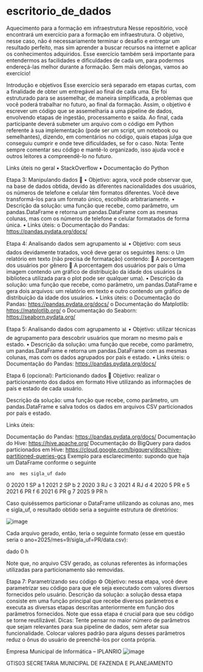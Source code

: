 # escritorio_de_dados

Aquecimento para a formação em infraestrutura
Nesse repositório, você encontrará um exercício para a formação em infraestrutura. O objetivo, nesse caso, não é necessariamente terminar o desafio e entregar um resultado perfeito, mas sim aprender a buscar recursos na internet e aplicar os conhecimentos adquiridos. Esse exercício também será importante para entendermos as facilidades e dificuldades de cada um, para podermos endereçá-las melhor durante a formação.
Sem mais delongas, vamos ao exercício!

Introdução e objetivos
Esse exercício será separado em etapas curtas, com a finalidade de obter um entregável ao final de cada uma. Ele foi estruturado para se assemelhar, de maneira simplificada, a problemas que você poderá trabalhar no futuro, ao final da formação.
Assim, o objetivo é escrever um código que se assemelharia a uma pipeline de dados, envolvendo etapas de ingestão, processamento e saída.
Ao final, cada participante deverá submeter um arquivo com o código em Python referente à sua implementação (pode ser um script, um notebook ou semelhantes), dizendo, em comentários no código, quais etapas julga que conseguiu cumprir e onde teve dificuldades, se for o caso.
Nota: Tente sempre comentar seu código e mantê-lo organizado, isso ajuda você e outros leitores a compreendê-lo no futuro.

Links úteis no geral
•	StackOverflow
•	Documentação do Python

Etapa 3: Manipulando dados 📝
•	Objetivo: agora, você pode observar que, na base de dados obtida, devido às diferentes nacionalidades dos usuários, os números de telefone e celular têm formatos diferentes. Você deve transformá-los para um formato único, escolhido arbitrariamente.
•	Descrição da solução: uma função que recebe, como parâmetro, um pandas.DataFrame e retorna um pandas.DataFrame com as mesmas colunas, mas com os números de telefone e celular formatados de forma única.
•	Links úteis:
o	Documentação do Pandas: https://pandas.pydata.org/docs/

Etapa 4: Analisando dados sem agrupamento 📊
•	Objetivo: com seus dados devidamente tratados, você deve gerar os seguintes itens:
o	Um relatório em texto (não precisa de formatação) contendo:
	A porcentagem dos usuários por gênero
	A porcentagem dos usuários por país
o	Uma imagem contendo um gráfico de distribuição da idade dos usuários (a biblioteca utilizada para o plot pode ser qualquer uma).
•	Descrição da solução: uma função que recebe, como parâmetro, um pandas.DataFrame e gera dois arquivos: um relatório em texto e outro contendo um gráfico de distribuição da idade dos usuários.
•	Links úteis:
o	Documentação do Pandas: https://pandas.pydata.org/docs/
o	Documentação do Matplotlib: https://matplotlib.org/
o	Documentação do Seaborn: https://seaborn.pydata.org/

Etapa 5: Analisando dados com agrupamento 📊
•	Objetivo: utilizar técnicas de agrupamento para descobrir usuários que moram no mesmo país e estado.
•	Descrição da solução: uma função que recebe, como parâmetro, um pandas.DataFrame e retorna um pandas.DataFrame com as mesmas colunas, mas com os dados agrupados por país e estado.
•	Links úteis:
o	Documentação do Pandas: https://pandas.pydata.org/docs/

Etapa 6 (opcional): Particionando dados 🎼
Objetivo: realizar o particionamento dos dados em formato Hive utilizando as informações de país e estado de cada usuário.

Descrição da solução: uma função que recebe, como parâmetro, um pandas.DataFrame e salva todos os dados em arquivos CSV particionados por país e estado.

Links úteis:

Documentação do Pandas: https://pandas.pydata.org/docs/
Documentação do Hive: https://hive.apache.org/
Documentação do BigQuery para dados particionados em Hive: https://cloud.google.com/bigquery/docs/hive-partitioned-queries-gcs
Exemplo para esclarecimento: supondo que haja um DataFrame conforme o seguinte

    ano  mes sigla_uf dado
0  2020    1       SP    a
1  2021    2       SP    b
2  2020    3       RJ    c
3  2021    4       RJ    d
4  2020    5       PR    e
5  2021    6       PR    f
6  2021    6       PR    g
7  2025    9       PR    h

Caso quiséssemos particionar o DataFrame utilizando as colunas ano, mes e sigla_uf, o resultado obtido seria a seguinte estrutura de diretórios:

![image](https://user-images.githubusercontent.com/26438487/191784908-462bd5d8-2ac8-486d-b810-4fcbc4cf6d2a.png)

Cada arquivo gerado, então, teria o seguinte formato (esse em questão seria o ano=2025/mes=9/sigla_uf=PR/data.csv):

  dado
0    h

Note que, no arquivo CSV gerado, as colunas referentes às informações utilizadas para particionamento são removidas.

Etapa 7: Parametrizando seu código ⚙️
Objetivo: nessa etapa, você deve parametrizar seu código para que ele seja executado com valores diversos fornecidos pelo usuário.
Descrição da solução: a solução dessa etapa consiste em uma função principal que recebe diversos parâmetros e executa as diversas etapas descritas anteriormente em função dos parâmetros fornecidos. Note que essa etapa é crucial para que seu código se torne reutilizável.
Dicas:
Tente pensar no maior número de parâmetros que sejam relevantes para sua pipeline de dados, sem afetar sua funcionalidade.
Colocar valores padrão para alguns desses parâmetros reduz o ônus do usuário de preenchê-los por conta própria.


Empresa Municipal de Informática – IPLANRIO 
![image](https://user-images.githubusercontent.com/26438487/191785515-9d9a6567-6de3-436a-9968-0cd00f5c550a.png)

GTIS03
SECRETARIA MUNICIPAL DE FAZENDA E PLANEJAMENTO





